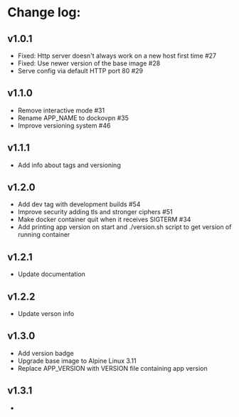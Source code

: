 # Change log:

## v1.0.1
- Fixed: Http server doesn't always work on a new host first time #27
- Fixed: Use newer version of the base image #28
- Serve config via default HTTP port 80 #29

## v1.1.0
- Remove interactive mode #31
- Rename APP_NAME to dockovpn #35
- Improve versioning system #46

## v1.1.1
- Add info about tags and versioning

## v1.2.0
- Add dev tag with development builds #54
- Improve security adding tls and stronger ciphers #51
- Make docker container quit when it receives SIGTERM #34
- Add printing app version on start and ./version.sh script to get version of running container

## v1.2.1
- Update documentation

## v1.2.2
- Update verson info

## v1.3.0
- Add version badge 
- Upgrade base image to Alpine Linux 3.11
- Replace APP_VERSION with VERSION file containing app version

## v1.3.1
-


